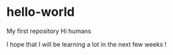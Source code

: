 # hello-world
My first repository
Hi humans

I hope that I will be learning a lot in the next few weeks !
